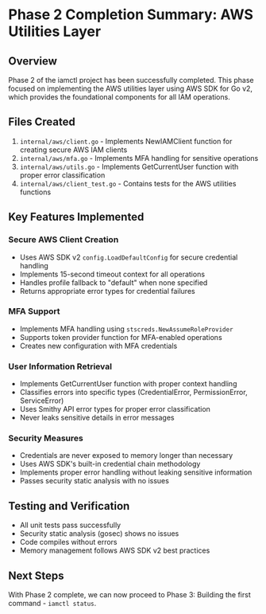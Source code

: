 # Phase 2 Completion Summary: AWS Utilities Layer

## Overview

Phase 2 of the iamctl project has been successfully completed. This phase focused on implementing the AWS utilities layer using AWS SDK for Go v2, which provides the foundational components for all IAM operations.

## Files Created

1. `internal/aws/client.go` - Implements NewIAMClient function for creating secure AWS IAM clients
2. `internal/aws/mfa.go` - Implements MFA handling for sensitive operations
3. `internal/aws/utils.go` - Implements GetCurrentUser function with proper error classification
4. `internal/aws/client_test.go` - Contains tests for the AWS utilities functions

## Key Features Implemented

### Secure AWS Client Creation
- Uses AWS SDK v2 `config.LoadDefaultConfig` for secure credential handling
- Implements 15-second timeout context for all operations
- Handles profile fallback to "default" when none specified
- Returns appropriate error types for credential failures

### MFA Support
- Implements MFA handling using `stscreds.NewAssumeRoleProvider`
- Supports token provider function for MFA-enabled operations
- Creates new configuration with MFA credentials

### User Information Retrieval
- Implements GetCurrentUser function with proper context handling
- Classifies errors into specific types (CredentialError, PermissionError, ServiceError)
- Uses Smithy API error types for proper error classification
- Never leaks sensitive details in error messages

### Security Measures
- Credentials are never exposed to memory longer than necessary
- Uses AWS SDK's built-in credential chain methodology
- Implements proper error handling without leaking sensitive information
- Passes security static analysis with no issues

## Testing and Verification

- All unit tests pass successfully
- Security static analysis (gosec) shows no issues
- Code compiles without errors
- Memory management follows AWS SDK v2 best practices

## Next Steps

With Phase 2 complete, we can now proceed to Phase 3: Building the first command - `iamctl status`.